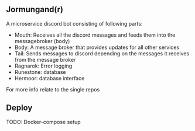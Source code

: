 ## Jormungand(r)

A microservice discord bot consisting of following parts:

* Mouth: Receives all the discord messages and feeds them into the messagebroker (body)
* Body: A message broker that provides updates for all other services
* Tail: Sends messages to discord depending on the messages it receives from the message broker
* Ragnarok: Error logging
* Runestone: database
* Hermoor: database interface

For more info relate to the single repos

## Deploy
TODO: Docker-compose setup

